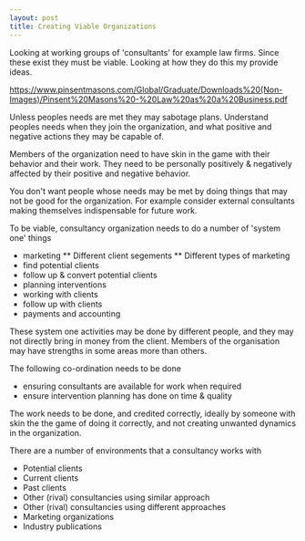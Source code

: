 ```yaml
---
layout: post
title: Creating Viable Organizations
---
```


Looking at working groups of 'consultants' for example law firms. Since these exist they must be viable. Looking at how they do this my provide ideas.

https://www.pinsentmasons.com/Global/Graduate/Downloads%20(Non-Images)/Pinsent%20Masons%20-%20Law%20as%20a%20Business.pdf

Unless peoples needs are met they may sabotage plans. Understand peoples needs when they join the organization, and what positive and negative actions they may be capable of.

Members of the organization need to have skin in the game with their behavior and their work. They need to be personally positively & negatively affected by their positive and negative behavior.

You don't want people whose needs may be met by doing things that may not be good for the organization. For example consider external consultants making themselves indispensable for future work.

To be viable, consultancy organization needs to do a number of 'system one' things
* marketing
** Different client segements
** Different types of marketing
* find potential clients
* follow up & convert potential clients
* planning interventions
* working with clients
* follow up with clients
* payments and accounting

These system one activities may be done by different people, and they may not directly bring in money from the client. Members of the organisation may have strengths in some areas more than others.

The following co-ordination needs to be done
* ensuring consultants are available for work when required
* ensure intervention planning has done on time & quality

The work needs to be done, and credited correctly, ideally by someone with skin the the game of doing it correctly, and not creating unwanted dynamics in the organization.

There are a number of environments that a consultancy works with
* Potential clients
* Current clients
* Past clients
* Other (rival) consultancies using similar approach
* Other (rival) consultancies using different approaches
* Marketing organizations
* Industry publications
